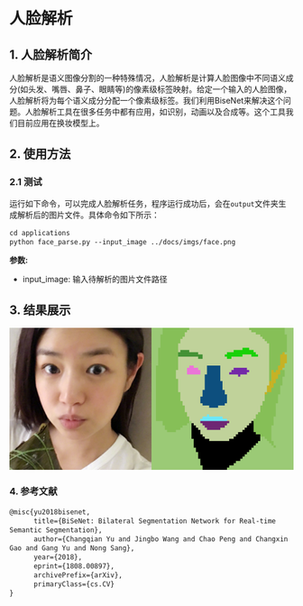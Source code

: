 # 人脸解析

## 1. 人脸解析简介

人脸解析是语义图像分割的一种特殊情况，人脸解析是计算人脸图像中不同语义成分(如头发、嘴唇、鼻子、眼睛等)的像素级标签映射。给定一个输入的人脸图像，人脸解析将为每个语义成分分配一个像素级标签。我们利用BiseNet来解决这个问题。人脸解析工具在很多任务中都有应用，如识别，动画以及合成等。这个工具我们目前应用在换妆模型上。
## 2. 使用方法

### 2.1 测试

运行如下命令，可以完成人脸解析任务，程序运行成功后，会在`output`文件夹生成解析后的图片文件。具体命令如下所示：
```
cd applications
python face_parse.py --input_image ../docs/imgs/face.png
```

**参数:**

- input_image: 输入待解析的图片文件路径

## 3. 结果展示
![](../../imgs/face_parse_out.png)

### 4. 参考文献

```
@misc{yu2018bisenet,
      title={BiSeNet: Bilateral Segmentation Network for Real-time Semantic Segmentation},
      author={Changqian Yu and Jingbo Wang and Chao Peng and Changxin Gao and Gang Yu and Nong Sang},
      year={2018},
      eprint={1808.00897},
      archivePrefix={arXiv},
      primaryClass={cs.CV}
}
```
